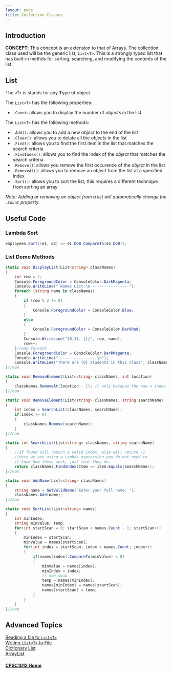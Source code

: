 ```yaml
---
layout: page
title: Collection Classes
---
```

## Introduction
**CONCEPT**: This concept is an extension to that of [Arrays](../07-arrays/). The collection class used will be the generic list, `List<T>`. This is a strongly typed list that has built-in methds for sorting, searching, and modifying the contents of the list.

## List<T>
The `<T>` is stands for any **T**ype of object.

The `List<T>` has the following properties:
*  `.Count`: allows you to display the number of _objects_ in the list.

The `List<T>` has the following methods:
*  `.Add()`: allows you to add a new _object_ to the end of the list
*  `.Clear()`: allows you to delate all the _objects_ in the list
*  `.Find()`: allows you to find the first item in the list that matches the search criteria
*  `.FindIndex()`: allows you to find the index of the _object_ that matches the search criteria
*  `.Remove()`: allows you remove the first occurence of the _object_ in the list
*  `.RemoveAt()`: allows you to remove an _object_ from the list at a specified index
*  `.Sort()`: allows you to sort the list; this requires a different technique from sorting an array

_Note: Adding or removing an object from a list will automatically change the `.Count` property._


## Useful Code
### Lambda Sort

```csharp
employees.Sort((e1, e2) => e1.DOB.CompareTo(e2.DOB));
```

### List<T> Demo Methods

```csharp
static void DisplayList(List<string> classNames)
{
    int row = 1;
    Console.ForegroundColor = ConsoleColor.DarkMagenta;
    Console.WriteLine(" Names List:\n ----------------");
    foreach (string name in classNames)
    {
        if (row % 2 != 0)
        {
            Console.ForegroundColor = ConsoleColor.Blue;
        }
        else
        {
            Console.ForegroundColor = ConsoleColor.DarkRed;
        }
        Console.WriteLine("{0,3}. {1}", row, name);
        row++;
    }//end foreach
    Console.ForegroundColor = ConsoleColor.DarkMagenta;
    Console.WriteLine(" ----------------\n");
    Console.WriteLine("There are {0} students in this class", classNames.Count());
}//eom

static void RemoveElement(List<string> classNames, int location)
{
    classNames.RemoveAt(location - 1); // only because the row = index + 1
}//eom

static void RemoveElement(List<string> classNames, string searchName)
{
    int index = SearchList(classNames, searchName);
    if(index >= 0)
    {
        classNames.Remove(searchName);
    }
}//eom

static int SearchList(List<string> classNames, string searchName)
{
    //If found will return a valid index, else will return -1
    //Here we are using a Lambda expression you do not need to
    // know how these work, just that they do.
    return classNames.FindIndex(item => item.Equals(searchName));
}//eom

static void AddName(List<string> classNames)
{
    string name = GetValidName("Enter your full name: ");
    classNames.Add(name);
}//eom

static void SortList(List<string> names)
{
    int minIndex;
    string minValue, temp;
    for(int startScan = 0; startScan < names.Count - 1; startScan++)
    {
        minIndex = startScan;
        minValue = names[startScan];
        for(int index = startScan; index < names.Count; index++)
        {
            if(names[index].CompareTo(minValue) < 0)
            {
                minValue = names[index];
                minIndex = index;
                // now swap
                temp = names[minIndex];
                names[minIndex] = names[startScan];
                names[startScan] = temp;
            }
        }
    }
}//eom
```

## Advanced Topics
[Reading a file to `List<T>`](reading.md)<br>
[Writing `List<T>` to File](writing.md)<br>
[Dictionary List](dictionary.md)<br>
[ArrayList](array-list.md)

#### [CPSC1012 Home](../)